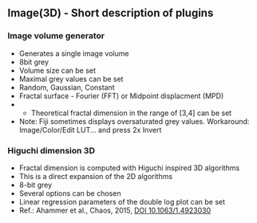 ## Image(3D) - Short description of plugins

### Image volume generator
- Generates a single image volume
- 8bit grey
- Volume size can be set
- Maximal grey values can be set
- Random, Gaussian, Constant
- Fractal surface - Fourier (FFT) or Midpoint displacment (MPD)
- - Theoretical fractal dimension in the range of [3,4] can be set
- Note: Fiji sometimes displays oversaturated grey values. Workaround: Image/Color/Edit LUT... and press 2x Invert

### Higuchi dimension 3D
- Fractal dimension is computed with Higuchi inspired 3D algorithms
- This is a direct expansion of the 2D algorithms
- 8-bit grey
- Several options can be chosen
- Linear regression parameters of the double log plot can be set
- Ref.: Ahammer et al., Chaos, 2015, [DOI 10.1063/1.4923030](https://doi.org/10.1063/1.4923030)
